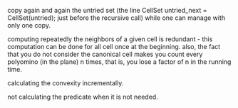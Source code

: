 


copy again and again the untried set (the line
   CellSet untried_next = CellSet(untried);
just before the recursive call) while one can manage with only one copy.


computing repeatedly the neighbors of a given cell is redundant -
this computation can be done for all cell once at the beginning.
also, the fact that you do not consider the canonical cell makes you
count every polyomino (in the plane) n times, that is, you lose a factor
of n in the running time.

calculating the convexity incrementally.

not calculating the predicate when it is not needed.
